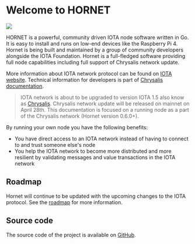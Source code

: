 # Welcome to HORNET

![](./assets/HORNET_logo.svg)

HORNET is a powerful, community driven IOTA node software written in Go. It is easy to install and runs on low-end devices like the Raspberry Pi 4. Hornet is being built and maintained by a group of community developers alongside the IOTA Foundation. Hornet is a full-fledged software providing full node capabilities including full support of Chrysalis network update.

More information about IOTA network protocol can be found on [IOTA website](https://www.iota.org/). Technical information for developers is part of [Chrysalis documentation](https://chrysalis.docs.iota.org/).

> IOTA network is about to be upgraded to version IOTA 1.5 also know as [Chrysalis](https://chrysalis.iota.org). Chrysalis network update will be released on mainnet on April 28th. This documentation is focused on a running node as a part of the Chrysalis network (Hornet version 0.6.0+).

By running your own node you have the following benefits:
* You have direct access to an IOTA network instead of having to connect to and trust someone else's node
* You help the IOTA network to become more distributed and more resilient by validating messages and value transactions in the IOTA network

## Roadmap
Hornet will continue to be updated with the upcoming changes to the IOTA protocol. See the [roadmap](https://roadmap.iota.org/) for more information.

## Source code
The source code of the project is available on [GitHub](https://github.com/gohornet/hornet).